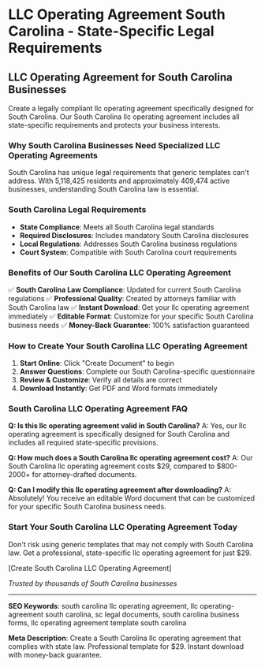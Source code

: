 # LLC Operating Agreement South Carolina - State-Specific Legal Requirements

## LLC Operating Agreement for South Carolina Businesses

Create a legally compliant llc operating agreement specifically designed for South Carolina. Our South Carolina llc operating agreement includes all state-specific requirements and protects your business interests.

### Why South Carolina Businesses Need Specialized LLC Operating Agreements

South Carolina has unique legal requirements that generic templates can't address. With 5,118,425 residents and approximately 409,474 active businesses, understanding South Carolina law is essential.

### South Carolina Legal Requirements

- **State Compliance**: Meets all South Carolina legal standards
- **Required Disclosures**: Includes mandatory South Carolina disclosures
- **Local Regulations**: Addresses South Carolina business regulations
- **Court System**: Compatible with South Carolina court requirements

### Benefits of Our South Carolina LLC Operating Agreement

✅ **South Carolina Law Compliance**: Updated for current South Carolina regulations
✅ **Professional Quality**: Created by attorneys familiar with South Carolina law
✅ **Instant Download**: Get your llc operating agreement immediately
✅ **Editable Format**: Customize for your specific South Carolina business needs
✅ **Money-Back Guarantee**: 100% satisfaction guaranteed

### How to Create Your South Carolina LLC Operating Agreement

1. **Start Online**: Click "Create Document" to begin
2. **Answer Questions**: Complete our South Carolina-specific questionnaire
3. **Review & Customize**: Verify all details are correct
4. **Download Instantly**: Get PDF and Word formats immediately

### South Carolina LLC Operating Agreement FAQ

**Q: Is this llc operating agreement valid in South Carolina?**
A: Yes, our llc operating agreement is specifically designed for South Carolina and includes all required state-specific provisions.

**Q: How much does a South Carolina llc operating agreement cost?**
A: Our South Carolina llc operating agreement costs $29, compared to $800-2000+ for attorney-drafted documents.

**Q: Can I modify this llc operating agreement after downloading?**
A: Absolutely! You receive an editable Word document that can be customized for your specific South Carolina business needs.

### Start Your South Carolina LLC Operating Agreement Today

Don't risk using generic templates that may not comply with South Carolina law. Get a professional, state-specific llc operating agreement for just $29.

[Create South Carolina LLC Operating Agreement]

_Trusted by thousands of South Carolina businesses_

---

**SEO Keywords**: south carolina llc operating agreement, llc operating-agreement south carolina, sc legal documents, south carolina business forms, llc operating agreement template south carolina

**Meta Description**: Create a South Carolina llc operating agreement that complies with state law. Professional template for $29. Instant download with money-back guarantee.
